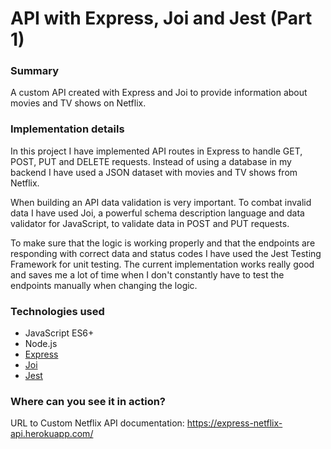 # API with Express, Joi and Jest (Part 1)

### Summary

A custom API created with Express and Joi to provide information about movies and TV shows on Netflix.

### Implementation details

In this project I have implemented API routes in Express to handle GET, POST, PUT and DELETE requests. Instead of using a database in my backend I have used a JSON dataset with movies and TV shows from Netflix.

When building an API data validation is very important. To combat invalid data I have used Joi, a powerful schema description language and data validator for JavaScript, to validate data in POST and PUT requests.

To make sure that the logic is working properly and that the endpoints are responding with correct data and status codes I have used the Jest Testing Framework for unit testing. The current implementation works really good and saves me a lot of time when I don't constantly have to test the endpoints manually when changing the logic.

### Technologies used

- JavaScript ES6+
- Node.js
- [Express](https://expressjs.com/)
- [Joi](https://github.com/hapijs/joi)
- [Jest](https://jestjs.io/)

### Where can you see it in action?

URL to Custom Netflix API documentation: https://express-netflix-api.herokuapp.com/
